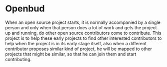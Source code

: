 # Openbud
When an open source project starts, it is normally accompanied by a single person and only when that person does a lot of work and gets the project up and running, do other open source contributors come to contribute. This project is to help these early projects to find other interested contributors to help when the project is in its early stage itself, also when a different contributor proposes similar kind of project, he will be mapped to other projects that might be similar, so that he can join them and start contributing.




